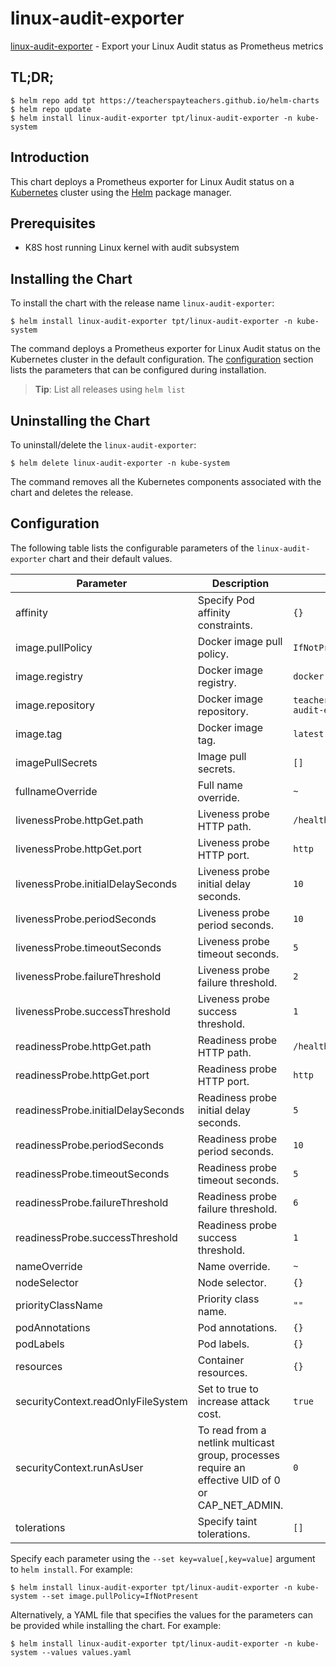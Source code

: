 # linux-audit-exporter

[linux-audit-exporter](https://github.com/teacherspayteachers/linux-audit-exporter) - Export your Linux Audit status as Prometheus metrics

## TL;DR;

```console
$ helm repo add tpt https://teacherspayteachers.github.io/helm-charts
$ helm repo update
$ helm install linux-audit-exporter tpt/linux-audit-exporter -n kube-system
```

## Introduction

This chart deploys a Prometheus exporter for Linux Audit status on a [Kubernetes](http://kubernetes.io) cluster using the [Helm](https://helm.sh) package manager.

## Prerequisites

- K8S host running Linux kernel with audit subsystem

## Installing the Chart

To install the chart with the release name `linux-audit-exporter`:

```console
$ helm install linux-audit-exporter tpt/linux-audit-exporter -n kube-system
```

The command deploys a Prometheus exporter for Linux Audit status on the Kubernetes cluster in the default configuration. The [configuration](#configuration) section lists the parameters that can be configured during installation.

> **Tip**: List all releases using `helm list`

## Uninstalling the Chart

To uninstall/delete the `linux-audit-exporter`:

```console
$ helm delete linux-audit-exporter -n kube-system
```

The command removes all the Kubernetes components associated with the chart and deletes the release.

## Configuration

The following table lists the configurable parameters of the `linux-audit-exporter` chart and their default values.

|             Parameter              |                                            Description                                            |                  Default                   |
|------------------------------------|---------------------------------------------------------------------------------------------------|--------------------------------------------|
| affinity                           | Specify Pod affinity constraints.                                                                 | `{}`                                       |
| image.pullPolicy                   | Docker image pull policy.                                                                         | `IfNotPresent`                             |
| image.registry                     | Docker image registry.                                                                            | `docker.io`                                |
| image.repository                   | Docker image repository.                                                                          | `teacherspayteachers/linux-audit-exporter` |
| image.tag                          | Docker image tag.                                                                                 | `latest`                                   |
| imagePullSecrets                   | Image pull secrets.                                                                               | `[]`                                       |
| fullnameOverride                   | Full name override.                                                                               | `~`                                        |
| livenessProbe.httpGet.path         | Liveness probe HTTP path.                                                                         | `/healthz`                                 |
| livenessProbe.httpGet.port         | Liveness probe HTTP port.                                                                         | `http`                                     |
| livenessProbe.initialDelaySeconds  | Liveness probe initial delay seconds.                                                             | `10`                                       |
| livenessProbe.periodSeconds        | Liveness probe period seconds.                                                                    | `10`                                       |
| livenessProbe.timeoutSeconds       | Liveness probe timeout seconds.                                                                   | `5`                                        |
| livenessProbe.failureThreshold     | Liveness probe failure threshold.                                                                 | `2`                                        |
| livenessProbe.successThreshold     | Liveness probe success threshold.                                                                 | `1`                                        |
| readinessProbe.httpGet.path        | Readiness probe HTTP path.                                                                        | `/healthz`                                 |
| readinessProbe.httpGet.port        | Readiness probe HTTP port.                                                                        | `http`                                     |
| readinessProbe.initialDelaySeconds | Readiness probe initial delay seconds.                                                            | `5`                                        |
| readinessProbe.periodSeconds       | Readiness probe period seconds.                                                                   | `10`                                       |
| readinessProbe.timeoutSeconds      | Readiness probe timeout seconds.                                                                  | `5`                                        |
| readinessProbe.failureThreshold    | Readiness probe failure threshold.                                                                | `6`                                        |
| readinessProbe.successThreshold    | Readiness probe success threshold.                                                                | `1`                                        |
| nameOverride                       | Name override.                                                                                    | `~`                                        |
| nodeSelector                       | Node selector.                                                                                    | `{}`                                       |
| priorityClassName                  | Priority class name.                                                                              | `""`                                       |
| podAnnotations                     | Pod annotations.                                                                                  | `{}`                                       |
| podLabels                          | Pod labels.                                                                                       | `{}`                                       |
| resources                          | Container resources.                                                                              | `{}`                                       |
| securityContext.readOnlyFileSystem | Set to true to increase attack cost.                                                              | `true`                                     |
| securityContext.runAsUser          | To read from a netlink multicast group, processes require an effective UID of 0 or CAP_NET_ADMIN. | `0`                                        |
| tolerations                        | Specify taint tolerations.                                                                        | `[]`                                       |


Specify each parameter using the `--set key=value[,key=value]` argument to `helm install`. For example:

```console
$ helm install linux-audit-exporter tpt/linux-audit-exporter -n kube-system --set image.pullPolicy=IfNotPresent
```

Alternatively, a YAML file that specifies the values for the parameters can be provided while
installing the chart. For example:

```console
$ helm install linux-audit-exporter tpt/linux-audit-exporter -n kube-system --values values.yaml
```
